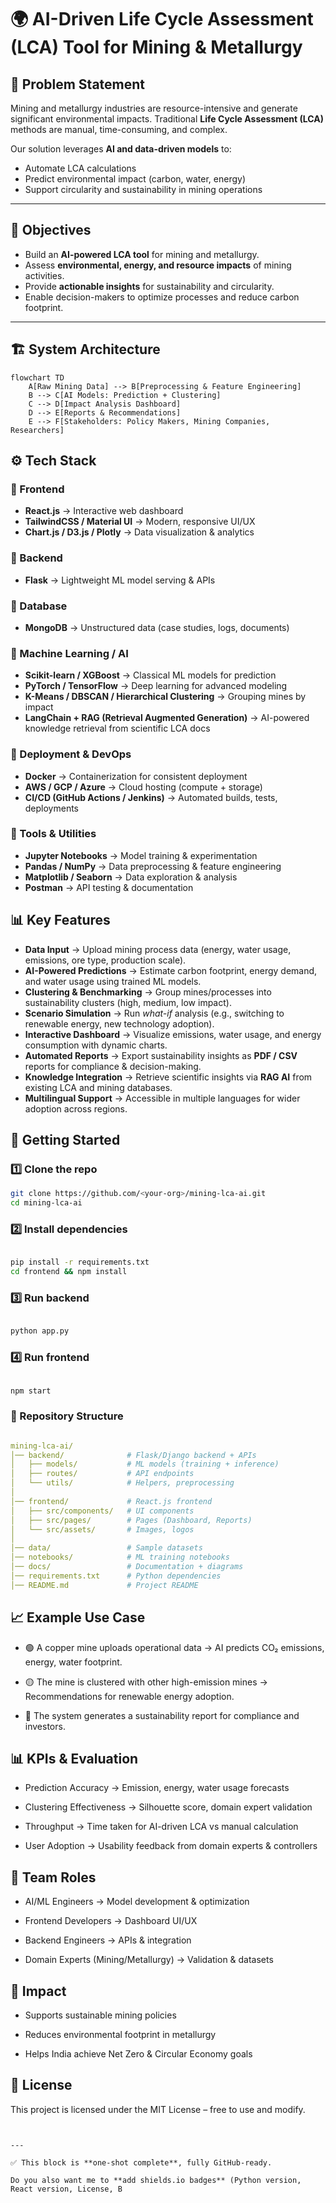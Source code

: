 # 🌍 AI-Driven Life Cycle Assessment (LCA) Tool for Mining & Metallurgy  

## 📌 Problem Statement  
Mining and metallurgy industries are resource-intensive and generate significant environmental impacts. Traditional **Life Cycle Assessment (LCA)** methods are manual, time-consuming, and complex.  

Our solution leverages **AI and data-driven models** to:  
- Automate LCA calculations  
- Predict environmental impact (carbon, water, energy)  
- Support circularity and sustainability in mining operations  

---

## 🎯 Objectives  
- Build an **AI-powered LCA tool** for mining and metallurgy.  
- Assess **environmental, energy, and resource impacts** of mining activities.  
- Provide **actionable insights** for sustainability and circularity.  
- Enable decision-makers to optimize processes and reduce carbon footprint.  

---

## 🏗️ System Architecture  
```mermaid
flowchart TD
    A[Raw Mining Data] --> B[Preprocessing & Feature Engineering]
    B --> C[AI Models: Prediction + Clustering]
    C --> D[Impact Analysis Dashboard]
    D --> E[Reports & Recommendations]
    E --> F[Stakeholders: Policy Makers, Mining Companies, Researchers]
```
## ⚙️ Tech Stack  

### 🔹 Frontend  
- **React.js** → Interactive web dashboard  
- **TailwindCSS / Material UI** → Modern, responsive UI/UX  
- **Chart.js / D3.js / Plotly** → Data visualization & analytics  

### 🔹 Backend  
- **Flask** → Lightweight ML model serving & APIs   

### 🔹 Database  
- **MongoDB** → Unstructured data (case studies, logs, documents)  

### 🔹 Machine Learning / AI  
- **Scikit-learn / XGBoost** → Classical ML models for prediction  
- **PyTorch / TensorFlow** → Deep learning for advanced modeling  
- **K-Means / DBSCAN / Hierarchical Clustering** → Grouping mines by impact  
- **LangChain + RAG (Retrieval Augmented Generation)** → AI-powered knowledge retrieval from scientific LCA docs  

### 🔹 Deployment & DevOps  
- **Docker** → Containerization for consistent deployment   
- **AWS / GCP / Azure** → Cloud hosting (compute + storage)  
- **CI/CD (GitHub Actions / Jenkins)** → Automated builds, tests, deployments  

### 🔹 Tools & Utilities  
- **Jupyter Notebooks** → Model training & experimentation  
- **Pandas / NumPy** → Data preprocessing & feature engineering  
- **Matplotlib / Seaborn** → Data exploration & analysis  
- **Postman** → API testing & documentation
   
## 📊 Key Features  

-  **Data Input** → Upload mining process data (energy, water usage, emissions, ore type, production scale).  
-  **AI-Powered Predictions** → Estimate carbon footprint, energy demand, and water usage using trained ML models.  
-  **Clustering & Benchmarking** → Group mines/processes into sustainability clusters (high, medium, low impact).  
-  **Scenario Simulation** → Run *what-if* analysis (e.g., switching to renewable energy, new technology adoption).  
-  **Interactive Dashboard** → Visualize emissions, water usage, and energy consumption with dynamic charts.  
-  **Automated Reports** → Export sustainability insights as **PDF / CSV** reports for compliance & decision-making.  
-  **Knowledge Integration** → Retrieve scientific insights via **RAG AI** from existing LCA and mining databases.  
-  **Multilingual Support** → Accessible in multiple languages for wider adoption across regions.  


## 🚀 Getting Started  

### 1️⃣ Clone the repo  
```bash
git clone https://github.com/<your-org>/mining-lca-ai.git
cd mining-lca-ai
```
### 2️⃣ Install dependencies
```bash

pip install -r requirements.txt
cd frontend && npm install
```
### 3️⃣ Run backend
```bash

python app.py
```
### 4️⃣ Run frontend
```bash

npm start
```
### 📂 Repository Structure
```yaml

mining-lca-ai/
│── backend/              # Flask/Django backend + APIs
│   ├── models/           # ML models (training + inference)
│   ├── routes/           # API endpoints
│   └── utils/            # Helpers, preprocessing
│
│── frontend/             # React.js frontend
│   ├── src/components/   # UI components
│   ├── src/pages/        # Pages (Dashboard, Reports)
│   └── src/assets/       # Images, logos
│
│── data/                 # Sample datasets
│── notebooks/            # ML training notebooks
│── docs/                 # Documentation + diagrams
│── requirements.txt      # Python dependencies
│── README.md             # Project README
```
## 📈 Example Use Case
- 🟢 A copper mine uploads operational data → AI predicts CO₂ emissions, energy, water footprint.

- 🟡 The mine is clustered with other high-emission mines → Recommendations for renewable energy adoption.

- 🔵 The system generates a sustainability report for compliance and investors.

## 📊 KPIs & Evaluation
- Prediction Accuracy → Emission, energy, water usage forecasts

- Clustering Effectiveness → Silhouette score, domain expert validation

- Throughput → Time taken for AI-driven LCA vs manual calculation

- User Adoption → Usability feedback from domain experts & controllers

## 👥 Team Roles
- AI/ML Engineers → Model development & optimization

- Frontend Developers → Dashboard UI/UX

- Backend Engineers → APIs & integration

- Domain Experts (Mining/Metallurgy) → Validation & datasets

## 🌱 Impact
- Supports sustainable mining policies

- Reduces environmental footprint in metallurgy

- Helps India achieve Net Zero & Circular Economy goals

## 📜 License
This project is licensed under the MIT License – free to use and modify.

```pgsql


---

✅ This block is **one-shot complete**, fully GitHub-ready.  

Do you also want me to **add shields.io badges** (Python version, React version, License, B
```
